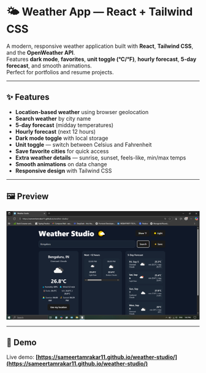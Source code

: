 # 🌤️ Weather App — React + Tailwind CSS

A modern, responsive weather application built with **React**, **Tailwind CSS**, and the **OpenWeather API**.  
Features **dark mode**, **favorites**, **unit toggle (°C/°F)**, **hourly forecast**, **5-day forecast**, and smooth animations.  
Perfect for portfolios and resume projects.

---

## ✨ Features

- **Location-based weather** using browser geolocation
- **Search weather** by city name
- **5-day forecast** (midday temperatures)
- **Hourly forecast** (next 12 hours)
- **Dark mode toggle** with local storage
- **Unit toggle** — switch between Celsius and Fahrenheit
- **Save favorite cities** for quick access
- **Extra weather details** — sunrise, sunset, feels-like, min/max temps
- **Smooth animations** on data change
- **Responsive design** with Tailwind CSS

---

## 🖼 Preview

![Weather App Screenshot](https://github.com/sameertamrakar11/weather-studio/blob/27391e8fb2a3ca352249dd82ae5105807ae5f5bd/Screenshot%20(99).png?raw=true)  

---

## 🚀 Demo
Live demo: **[https://sameertamrakar11.github.io/weather-studio/](https://sameertamrakar11.github.io/weather-studio/)**  
